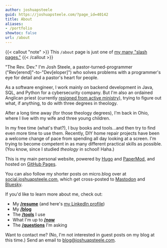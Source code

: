 ```yaml
---
author: joshuapsteele
guid: https://joshuapsteele.com/?page_id=40142
title: About
aliases:
- /portfolio
showtoc: false
url: /about
---
```

{{< callout "note" >}}
This `/about` page is just one of [my many "slash pages."](/slashes)
{{< /callout >}}

"The Rev. Dev." I'm Josh Steele, a pastor-turned-programmer ("Rev\[erend\]"-to-"Dev\[eloper\]") who solves problems with a programmer's eye for detail and a pastor's heart for people.

As a software engineer, I work mainly on backend development in Java, SQL, and Python for a cybersecurity company. But I'm also an ordained Anglican priest (currently [resigned from active ministry](/im-resigning-from-ordained-ministry-in-the-anglican-church-in-north-america/)), trying to figure out what, if anything, to do with three degrees in theology.

After a long time away (for those theology degrees), I'm back in Ohio, where I live with my wife and three young children.

In my free time (what's that?), I buy books and tools...and then try to find even more time to use them. Recently, DIY home repair projects have been a welcome change of pace from spending all day looking at a screen. I'm trying to become competent in as many different practical skills as possible. (You know, since I studied *theology* in school! Haha.)

This is my main personal website, powered by [Hugo](https://gohugo.io) and [PaperMod](https://github.com/adityatelange/hugo-PaperMod), and hosted on [GitHub Pages](https://github.com/joshuapsteele/joshuapsteele.github.io). 

You can also follow my shorter posts on micro.blog over at [social.joshuapsteele.com](https://social.joshuapsteeele.com), which get cross-posted to [Mastodon](https://social.lol/@steele) and [Bluesky](https://bsky.app/profile/joshuapsteele.bsky.social).

If you'd like to learn more about me, check out:

- My [**/resume**](/portfolio/cv/) (and here's [my LinkedIn profile](https://www.linkedin.com/in/joshuapsteele/))
- My [**/blog**](/blog/)
- The [**/tools**](/resources/) I use
- What I'm up to [**/now**](/now/)
- The [**/questions**](/questions/) I'm asking

Want to contact me? (No, I'm not interested in guest posts on my blog at this time.) Send an email to [blog@joshuapsteele.com](blog@joshuapsteele.com).